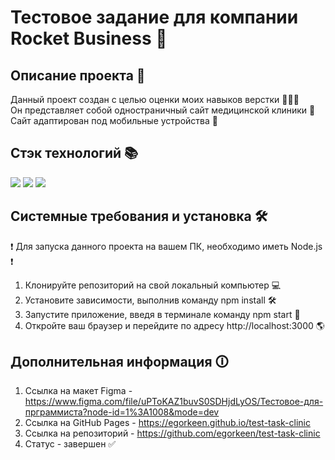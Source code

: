 # Тестовое задание для компании Rocket Business 🚀

## Описание проекта 📝

Данный проект создан с целью оценки моих навыков верстки 👨🏼‍💻 
<br/>Он представляет собой одностраничный сайт медицинской клиники 🏥
<br/>Сайт адаптирован под мобильные устройства 📱

## Стэк технологий 📚

<img src="https://img.shields.io/badge/HTML5-E34F26?style=for-the-badge&logo=html5&logoColor=white"/> <img src="https://img.shields.io/badge/SASS-CC6699?style=for-the-badge&logo=sass&logoColor=white"/>
<img src="https://img.shields.io/badge/JavaScript-F7DF1E?style=for-the-badge&logo=javascript&logoColor=white"/>

## Системные требования и установка 🛠️

❗ Для запуска данного проекта на вашем ПК, необходимо иметь Node.js ❗

1. Клонируйте репозиторий на свой локальный компьютер 💻
2. Установите зависимости, выполнив команду npm install 🛠️
3. Запустите приложение, введя в терминале команду npm start 🏁
4. Откройте ваш браузер и перейдите по адресу http://localhost:3000 🌎


## Дополнительная информация 🛈

1. Ссылка на макет Figma - https://www.figma.com/file/uPToKAZ1buvS0SDHjdLyOS/Тестовое-для-прграммиста?node-id=1%3A1008&mode=dev
2. Ссылка на GitHub Pages - https://egorkeen.github.io/test-task-clinic
3. Ссылка на репозиторий - https://github.com/egorkeen/test-task-clinic
4. Статус - завершен ✅
